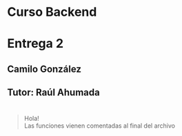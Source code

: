 # **Curso Backend**
# Entrega 2
## Camilo González
## Tutor: Raúl Ahumada
#
>Hola!\
>Las funciones vienen comentadas al final del archivo
